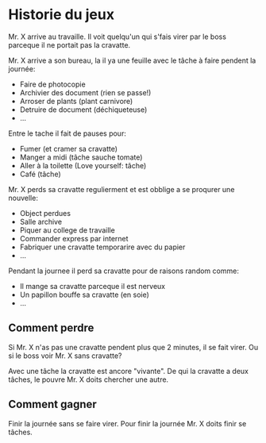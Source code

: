 # Historie du jeux

Mr. X arrive au travaille.
Il voit quelqu'un qui s'fais virer par le boss parceque il ne portait pas la cravatte.

Mr. X arrive a son bureau, la il ya une feuille avec le tâche à faire pendent la journée:

- Faire de photocopie
- Archivier des document (rien se passe!)
- Arroser de plants (plant carnivore)
- Detruire de document (déchiqueteuse)
- ...

Entre le tache il fait de pauses pour:
- Fumer (et cramer sa cravatte)
- Manger a midi (tâche sauche tomate)
- Aller à la toilette (Love yourself: tâche)
- Café (tâche)

Mr. X perds sa cravatte regulierment et est obblige a se proqurer une nouvelle:
- Object perdues
- Salle archive
- Piquer au college de travaille
- Commander express par internet
- Fabriquer une cravatte temporarire avec du papier
- ...

Pendant la journee il perd sa cravatte pour de raisons random comme:

- Il mange sa cravatte parceque il est nerveux
- Un papillon bouffe sa cravatte (en soie)
- ...

## Comment perdre

Si Mr. X n'as pas une cravatte pendent plus que 2 minutes,
il se fait virer. Ou si le boss voir Mr. X sans cravatte?

Avec une tâche la cravatte est ancore "vivante". De qui la cravatte a deux tâches, le pouvre Mr. X doits chercher une autre.

## Comment gagner

Finir la journée sans se faire virer. Pour finir la journée Mr. X doits finir se tâches.
